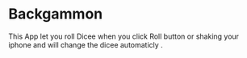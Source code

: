 # Backgammon

This App let you roll Dicee when you click Roll button or shaking your iphone and will change the dicee automaticly .
